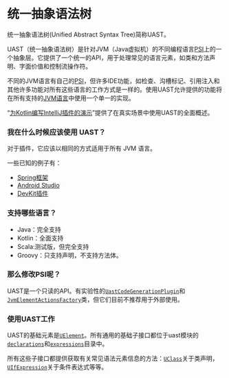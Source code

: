 # 统一抽象语法树

统一抽象语法树(Unified Abstract Syntax Tree)简称UAST。

UAST（统一抽象语法树）是针对JVM（Java虚拟机）的不同编程语言[PSI](https://plugins.jetbrains.com/docs/intellij/psi-elements.html)上的一个抽象层。它提供了一个统一的API，用于处理常见的语言元素，如类和方法声明、字面价值和控制流操作符。

不同的JVM语言有自己的[PSI](https://plugins.jetbrains.com/docs/intellij/psi-elements.html)，但许多IDE功能，如检查、沟槽标记、引用注入和其他许多功能对所有这些语言的工作方式是一样的。使用UAST允许提供的功能将在所有支持的[JVM语言](https://plugins.jetbrains.com/docs/intellij/uast.html#which-languages-are-supported)中使用一个单一的实现。

“[为Kotlin编写IntelliJ插件的演示](https://www.youtube.com/watch?v=j2tvi4GbOr4)”提供了在真实场景中使用UAST的全面概述。

### 我在什么时候应该使用 UAST？

对于插件，它应该以相同的方式适用于所有 JVM 语言。

一些已知的例子有：

- [Spring框架](https://plugins.jetbrains.com/docs/intellij/spring-api.html)
- [Android Studio](https://plugins.jetbrains.com/docs/intellij/android-studio.html)
- [DevKit插件](https://github.com/JetBrains/intellij-community/tree/idea/231.8109.175/plugins/devkit/devkit-core)

### 支持哪些语言？

- Java：完全支持
- Kotlin：全面支持
- Scala:测试版，但完全支持
- Groovy：只支持声明，不支持方法体。

### 那么修改PSI呢？

UAST是一个只读的API。有实验性的[`UastCodeGenerationPlugin`](https://github.com/JetBrains/intellij-community/blob/idea/231.8109.175/uast/uast-common/src/org/jetbrains/uast/generate/UastCodeGenerationPlugin.kt)和[`JvmElementActionsFactory`](https://github.com/JetBrains/intellij-community/blob/idea/231.8109.175/java/java-analysis-api/src/com/intellij/lang/jvm/actions/JvmElementActionsFactory.kt)类，但它们目前不推荐用于外部使用。

### 使用UAST工作

UAST的基础元素是[`UElement`](https://github.com/JetBrains/intellij-community/blob/idea/231.8109.175/uast/uast-common/src/org/jetbrains/uast/baseElements/UElement.kt)。所有通用的基础子接口都位于uast模块的[`declarations`](https://github.com/JetBrains/intellij-community/tree/idea/231.8109.175/uast/uast-common/src/org/jetbrains/uast/declarations)和[`expressions`](https://github.com/JetBrains/intellij-community/tree/idea/231.8109.175/uast/uast-common/src/org/jetbrains/uast/expressions)目录中。

所有这些子接口都提供获取有关常见语法元素信息的方法：[`UClass`](https://github.com/JetBrains/intellij-community/tree/idea/231.8109.175/uast/uast-common/src/org/jetbrains/uast/declarations/UClass.kt)关于类声明，[`UIfExpression`](https://github.com/JetBrains/intellij-community/blob/idea/231.8109.175/uast/uast-common/src/org/jetbrains/uast/controlStructures/UIfExpression.kt)关于条件表达式等等。

